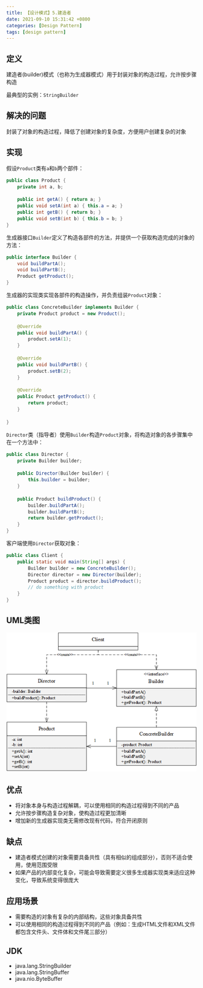 ```yaml
---
title: 【设计模式】5.建造者
date: 2021-09-10 15:31:42 +0800
categories: [Design Pattern]
tags: [design pattern]
---
```

## 定义
建造者(builder)模式（也称为生成器模式）用于封装对象的构造过程，允许按步骤构造

最典型的实例：`StringBuilder`

## 解决的问题
封装了对象的构造过程，降低了创建对象的复杂度，方便用户创建复杂的对象

## 实现
假设`Product`类有`a`和`b`两个部件：
```java
public class Product {
    private int a, b;

    public int getA() { return a; }
    public void setA(int a) { this.a = a; }
    public int getB() { return b; }
    public void setB(int b) { this.b = b; }
}
```

生成器接口`Builder`定义了构造各部件的方法，并提供一个获取构造完成的对象的方法：
```java
public interface Builder {
    void buildPartA();
    void buildPartB();
    Product getProduct();
}
```

生成器的实现类实现各部件的构造操作，并负责组装`Product`对象：
```java
public class ConcreteBuilder implements Builder {
    private Product product = new Product();

    @Override
    public void buildPartA() {
        product.setA(1);
    }

    @Override
    public void buildPartB() {
        product.setB(2);
    }

    @Override
    public Product getProduct() {
        return product;
    }

}
```

`Director`类（指导者）使用`Builder`构造`Product`对象，将构造对象的各步骤集中在一个方法中：
```java
public class Director {
    private Builder builder;

    public Director(Builder builder) {
        this.builder = builder;
    }

    public Product buildProduct() {
        builder.buildPartA();
        builder.buildPartB();
        return builder.getProduct();
    }
}
```

客户端使用`Director`获取对象：
```java
public class Client {
    public static void main(String[] args) {
        Builder builder = new ConcreteBuilder();
        Director director = new Director(builder);
        Product product = director.buildProduct();
        // do something with product
    }
}
```

## UML类图
![建造者模式UML类图](/assets/images/design-pattern-builder/建造者模式UML类图.png)

## 优点
* 将对象本身与构造过程解耦，可以使用相同的构造过程得到不同的产品
* 允许按步骤构造复杂对象，使构造过程更加清晰
* 增加新的生成器实现类无需修改现有代码，符合开闭原则

## 缺点
* 建造者模式创建的对象需要具备共性（具有相似的组成部分），否则不适合使用，使用范围受限
* 如果产品的内部变化复杂，可能会导致需要定义很多生成器实现类来适应这种变化，导致系统变得很庞大

## 应用场景
* 需要构造的对象有复杂的内部结构，这些对象具备共性
* 可以使用相同的构造过程得到不同的产品（例如：生成HTML文件和XML文件都包含文件头、文件体和文件尾三部分）

## JDK
* java.lang.StringBuilder
* java.lang.StringBuffer
* java.nio.ByteBuffer
